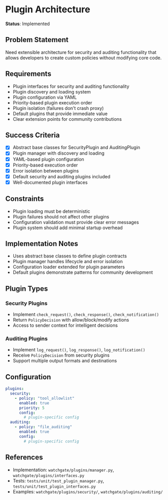 # Plugin Architecture

**Status**: Implemented

## Problem Statement
Need extensible architecture for security and auditing functionality that allows developers to create custom policies without modifying core code.

## Requirements
- Plugin interfaces for security and auditing functionality
- Plugin discovery and loading system
- Plugin configuration via YAML
- Priority-based plugin execution order
- Plugin isolation (failures don't crash proxy)
- Default plugins that provide immediate value
- Clear extension points for community contributions

## Success Criteria
- [x] Abstract base classes for SecurityPlugin and AuditingPlugin
- [x] Plugin manager with discovery and loading
- [x] YAML-based plugin configuration
- [x] Priority-based execution order
- [x] Error isolation between plugins
- [x] Default security and auditing plugins included
- [x] Well-documented plugin interfaces

## Constraints
- Plugin loading must be deterministic
- Plugin failures should not affect other plugins
- Configuration validation must provide clear error messages
- Plugin system should add minimal startup overhead

## Implementation Notes
- Uses abstract base classes to define plugin contracts
- Plugin manager handles lifecycle and error isolation
- Configuration loader extended for plugin parameters
- Default plugins demonstrate patterns for community development

## Plugin Types

### Security Plugins
- Implement `check_request()`, `check_response()`, `check_notification()`
- Return `PolicyDecision` with allow/block/modify actions
- Access to sender context for intelligent decisions

### Auditing Plugins
- Implement `log_request()`, `log_response()`, `log_notification()`
- Receive `PolicyDecision` from security plugins
- Support multiple output formats and destinations

## Configuration
```yaml
plugins:
  security:
    - policy: "tool_allowlist"
      enabled: true
      priority: 5
      config:
        # plugin-specific config
  auditing:
    - policy: "file_auditing"
      enabled: true
      config:
        # plugin-specific config
```

## References
- Implementation: `watchgate/plugins/manager.py`, `watchgate/plugins/interfaces.py`
- Tests: `tests/unit/test_plugin_manager.py`, `tests/unit/test_plugin_interfaces.py`
- Examples: `watchgate/plugins/security/`, `watchgate/plugins/auditing/`
